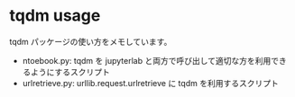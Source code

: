 # tqdm usage

tqdm パッケージの使い方をメモしています。

- ntoebook.py: tqdm を jupyterlab と両方で呼び出して適切な方を利用できるようにするスクリプト
- urlretrieve.py: urllib.request.urlretrieve に tqdm を利用するスクリプト
